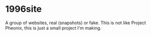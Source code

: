 # 1996site
A group of websites, real (snapshots) or fake. This is not like Project Pheonix, this is just a small project I'm making.
